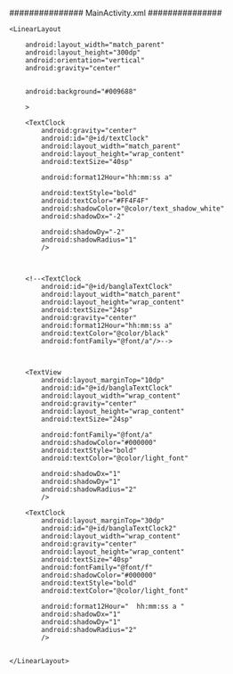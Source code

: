 
############### MainActivity.xml ###############










<?xml version="1.0" encoding="utf-8"?>
<LinearLayout xmlns:android="http://schemas.android.com/apk/res/android"
    xmlns:app="http://schemas.android.com/apk/res-auto"
    xmlns:tools="http://schemas.android.com/tools"
    android:layout_width="match_parent"
    android:layout_height="match_parent"
    android:orientation="vertical"
    tools:context=".MainActivity">

    <LinearLayout

        android:layout_width="match_parent"
        android:layout_height="300dp"
        android:orientation="vertical"
        android:gravity="center"


        android:background="#009688"

        >

        <TextClock
            android:gravity="center"
            android:id="@+id/textClock"
            android:layout_width="match_parent"
            android:layout_height="wrap_content"
            android:textSize="40sp"

            android:format12Hour="hh:mm:ss a"

            android:textStyle="bold"
            android:textColor="#FF4F4F"
            android:shadowColor="@color/text_shadow_white"
            android:shadowDx="-2"

            android:shadowDy="-2"
            android:shadowRadius="1"
            />



        <!--<TextClock
            android:id="@+id/banglaTextClock"
            android:layout_width="match_parent"
            android:layout_height="wrap_content"
            android:textSize="24sp"
            android:gravity="center"
            android:format12Hour="hh:mm:ss a"
            android:textColor="@color/black"
            android:fontFamily="@font/a"/>-->



        <TextView
            android:layout_marginTop="10dp"
            android:id="@+id/banglaTextClock"
            android:layout_width="wrap_content"
            android:gravity="center"
            android:layout_height="wrap_content"
            android:textSize="24sp"

            android:fontFamily="@font/a"
            android:shadowColor="#000000"
            android:textStyle="bold"
            android:textColor="@color/light_font"

            android:shadowDx="1"
            android:shadowDy="1"
            android:shadowRadius="2"
            />

        <TextClock
            android:layout_marginTop="30dp"
            android:id="@+id/banglaTextClock2"
            android:layout_width="wrap_content"
            android:gravity="center"
            android:layout_height="wrap_content"
            android:textSize="40sp"
            android:fontFamily="@font/f"
            android:shadowColor="#000000"
            android:textStyle="bold"
            android:textColor="@color/light_font"

            android:format12Hour="  hh:mm:ss a "
            android:shadowDx="1"
            android:shadowDy="1"
            android:shadowRadius="2"
            />


    </LinearLayout>

   <!-- <TextView android:id="@+id/txt_example1"
        android:layout_width="wrap_content"
        android:layout_height="wrap_content"
        android:textSize="14sp"
        android:textStyle="bold"
        android:textColor="@color/light_font"
        android:shadowColor="@color/text_shadow"
        android:shadowDx="1"
        android:shadowDy="1"
        android:text="Hello World"
        android:shadowRadius="2" />



    <TextView android:id="@+id/txt_example2"
        android:layout_width="wrap_content"
        android:layout_height="wrap_content"
        android:textSize="14sp"
        android:textStyle="bold"
        android:textColor="@color/light_font"
        android:shadowColor="@color/text_shadow"
        android:shadowDx="-1"
        android:shadowDy="-1"
        android:text="Hello World"
        android:shadowRadius="1" />


    <TextView android:id="@+id/txt_example3"
        android:layout_width="wrap_content"
        android:layout_height="wrap_content"

        android:textSize="14sp"

        android:textStyle="bold"
        android:textColor="@color/grey_font"
        android:shadowColor="@color/text_shadow_white"
        android:shadowDx="-2"

        android:shadowDy="-2"
        android:shadowRadius="1"
        android:text="Hello World"/>

        -->

   <!-- <Button
        android:id="@+id/Button"
        android:layout_width="200dp"
        android:layout_height="wrap_content"
        android:text="next"
        >

    </Button>
    -->



</LinearLayout>














